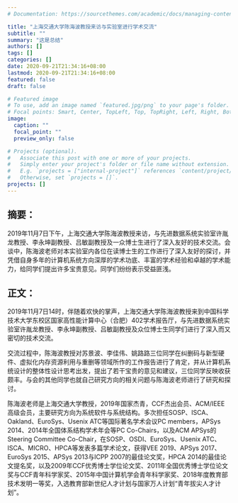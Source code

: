 ```yaml
---
# Documentation: https://sourcethemes.com/academic/docs/managing-content/

title: "上海交通大学陈海波教授来访与实验室进行学术交流"
subtitle: ""
summary: "这是总结"
authors: []
tags: []
categories: []
date: 2020-09-21T21:34:16+08:00
lastmod: 2020-09-21T21:34:16+08:00
featured: false
draft: false

# Featured image
# To use, add an image named `featured.jpg/png` to your page's folder.
# Focal points: Smart, Center, TopLeft, Top, TopRight, Left, Right, BottomLeft, Bottom, BottomRight.
image:
  caption: ""
  focal_point: ""
  preview_only: false

# Projects (optional).
#   Associate this post with one or more of your projects.
#   Simply enter your project's folder or file name without extension.
#   E.g. `projects = ["internal-project"]` references `content/project/deep-learning/index.md`.
#   Otherwise, set `projects = []`.
projects: []
---
```

## 摘要：

2019年11月7日下午，上海交通大学陈海波教授来访，与先进数据系统实验室许胤龙教授、李永坤副教授、吕敏副教授及一众博士生进行了深入友好的技术交流。会谈中，陈海波老师对本实验室内各位在读博士生的工作进行了深入友好的探讨，并凭借自身多年的计算机系统方向深厚的学术功底、丰富的学术经验和卓越的学术能力，给同学们提出许多宝贵意见。同学们纷纷表示受益匪浅。

## 正文：

2019年11月7日14时，伴随着欢快的掌声，上海交通大学陈海波教授来到中国科学技术大学东校区国家高性能计算中心（合肥）402学术报告厅，与先进数据系统实验室许胤龙教授、李永坤副教授、吕敏副教授及众位博士生同学们进行了深入而又密切的技术交流。

交流过程中，陈海波教授对苏景波、李佳伟、姚路路三位同学在纠删码与新型硬件、虚拟化内存资源利用与重删等领域所作的工作报告进行了肯定，并从计算机系统设计的整体性设计思考出发，提出了若干宝贵的意见和建议，三位同学反映收获颇丰。与会的其他同学也就自己研究方向的相关问题与陈海波老师进行了研究和探讨。

陈海波老师是上海交通大学教授，2019年国家杰青，CCF杰出会员、ACM/IEEE高级会员，主要研究方向为系统软件与系统结构。多次担任SOSP、ISCA、Oakland、EuroSys、Usenix ATC等国际著名学术会议PC members，APSys 2014、2014年全国体系结构学术年会等PC Co-Chairs，以及ACM APSys的Steering Committee Co-Chair，在SOSP、OSDI、EuroSys、Usenix ATC、ISCA、MICRO、HPCA等发表多篇学术论文，获得VEE 2019、APSys 2017、EuroSys 2015、APSys 2013与ICPP 2007的最佳论文奖，HPCA 2014的最佳论文提名奖，以及2009年CCF优秀博士学位论文奖、2011年全国优秀博士学位论文奖与CCF青年科学家奖、2015年中国计算机学会青年科学家奖、2018年度教育部技术发明一等奖，入选教育部新世纪人才计划与国家万人计划“青年拔尖人才计划”。